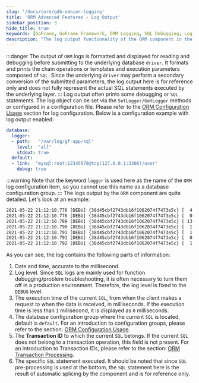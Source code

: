 ```yaml
---
slug: '/docs/core/gdb-senior-logging'
title: 'ORM Advanced Features - Log Output'
sidebar_position: 3
hide_title: true
keywords: [GoFrame, GoFrame Framework, ORM Logging, SQL Debugging, Log Configuration, Transaction ID, Database Driver, SQL Statement, Log Output, Debugging Tool]
description: "The log output functionality of the ORM component in the GoFrame framework is highlighted, explaining how to set logs using SetLogger and GetLogger methods, and how to enable log output in configuration files. The examples in the text demonstrate the SQL statement debugging process, including log level, execution time, SQL statements, and other detailed information, helping users better understand and debug database operations in applications."
---
```

:::danger
The output of `ORM` logs is formatted and displayed for reading and debugging before submitting to the underlying database `driver`. It formats and prints the chain operations or templates and execution parameters composed of `SQL`. Since the underlying `driver` may perform a secondary conversion of the submitted parameters, the log output here is for reference only and does not fully represent the actual SQL statements executed by the underlying layer.
:::
Log output often prints some debugging or `SQL` statements. The log object can be set via the `SetLogger/GetLogger` methods or configured in a configuration file. Please refer to the [ORM Configuration Usage](../ORM使用配置/ORM使用配置.md) section for log configuration. Below is a configuration example with log output enabled:

```yaml
database:
  logger:
  - path:   "/var/log/gf-app/sql"
    level:  "all"
    stdout: true
  default:
  - link:  "mysql:root:12345678@tcp(127.0.0.1:3306)/user"
    debug: true
```
:::warning
Note that the keyword `logger` is used here as the name of the `ORM` log configuration item, so you cannot use this name as a database configuration group.
:::
The logs output by the `ORM` component are quite detailed. Let's look at an example:

```html
2021-05-22 21:12:10.776 [DEBU] {38d45cbf2743db16f1062074f7473e5c} [  4 ms] [default] [rows:0  ] [txid:1] BEGIN
2021-05-22 21:12:10.776 [DEBU] {38d45cbf2743db16f1062074f7473e5c} [  0 ms] [default] [rows:0  ] [txid:1] SAVEPOINT `transaction0`
2021-05-22 21:12:10.789 [DEBU] {38d45cbf2743db16f1062074f7473e5c} [ 13 ms] [default] [rows:8  ] [txid:1] SHOW FULL COLUMNS FROM `user`
2021-05-22 21:12:10.790 [DEBU] {38d45cbf2743db16f1062074f7473e5c} [  1 ms] [default] [rows:1  ] [txid:1] INSERT INTO `user`(`id`,`name`) VALUES(1,'john')
2021-05-22 21:12:10.791 [DEBU] {38d45cbf2743db16f1062074f7473e5c} [  1 ms] [default] [rows:0  ] [txid:1] ROLLBACK TO SAVEPOINT `transaction0`
2021-05-22 21:12:10.791 [DEBU] {38d45cbf2743db16f1062074f7473e5c} [  0 ms] [default] [rows:1  ] [txid:1] INSERT INTO `user`(`id`,`name`) VALUES(2,'smith')
2021-05-22 21:12:10.792 [DEBU] {38d45cbf2743db16f1062074f7473e5c} [  1 ms] [default] [rows:0  ] [txid:1] COMMIT
```

As you can see, the log contains the following parts of information:

1. Date and time, accurate to the millisecond.
2. Log level. Since `SQL` logs are mainly used for function debugging/problem troubleshooting, it is often necessary to turn them off in a production environment. Therefore, the log level is fixed to the `DEBUG` level.
3. The execution time of the current `SQL`, from when the client makes a request to when the data is received, in milliseconds. If the execution time is less than `1` millisecond, it is displayed as `0` milliseconds.
4. The database configuration group where the current `SQL` is located, default is `default`. For an introduction to configuration groups, please refer to the section: [ORM Configuration Usage](../ORM使用配置/ORM使用配置.md).
5. The **Transaction ID** to which the current `SQL` belongs. If the current `SQL` does not belong to a transaction operation, this field is not present. For an introduction to Transaction IDs, please refer to the section: [ORM Transaction Processing](../ORM事务处理/ORM事务处理.md).
6. The specific `SQL` statement executed. It should be noted that since `SQL` pre-processing is used at the bottom, the `SQL` statement here is the result of automatic splicing by the component and is for reference only.